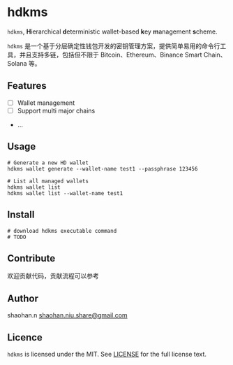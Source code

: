 # hdkms

`hdkms`, **H**ierarchical **d**eterministic wallet-based **k**ey **m**anagement **s**cheme.

`hdkms` 是一个基于分层确定性钱包开发的密钥管理方案，提供简单易用的命令行工具，并且支持多链，包括但不限于 Bitcoin、Ethereum、Binance Smart 
Chain、Solana 等。

## Features

- [ ] Wallet management
- [ ] Support multi major chains
- ...

## Usage

```shell
# Generate a new HD wallet
hdkms wallet generate --wallet-name test1 --passphrase 123456

# List all managed wallets
hdkms wallet list
hdkms wallet list --wallet-name test1
```

## Install

```shell
# download hdkms executable command
# TODO
```

## Contribute

欢迎贡献代码，贡献流程可以参考

## Author

shaohan.n shaohan.niu.share@gmail.com

## Licence

`hdkms` is licensed under the MIT. See [LICENSE]() for the full license text.
